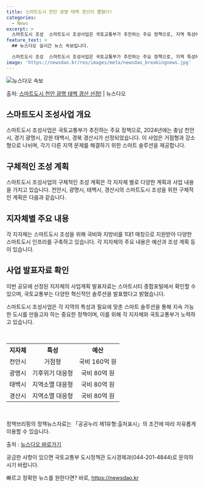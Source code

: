```yaml
---
title: 스마트도시 천안 광명 태백 경산이 뽑혔다!
categories:
  - News
excerpt: >
  스마트도시 조성  스마트도시 조성사업은 국토교통부가 추진하는 주요 정책으로, 지역 특성에 맞는 스마트서비스를…
feature_text: >
  ## 뉴스다오 실시간 뉴스 속보입니다.

  스마트도시 조성  스마트도시 조성사업은 국토교통부가 추진하는 주요 정책으로, 지역 특성에 맞는 스마트서비스를…
image: 'https://newsdao.kr/res/images/meta/newsdao_breakingnews.jpg'
---
```


![뉴스다오 속보](https://newsdao.kr/res/images/meta/newsdao_breakingnews.jpg)

<p>출처: <a href="https://newsdao.kr/4374" rel="dofollow">스마트도시 천안 광명 태백 경산 선정!</a> | 뉴스다오</p>

<h2 data-ke-size="size26">스마트도시 조성사업 개요</h2>
스마트도시 조성사업은 국토교통부가 추진하는 주요 정책으로, 2024년에는 충남 천안시, 경기 광명시, 강원 태백시, 경북 경산시가 선정되었습니다. 이 사업은 거점형과 강소형으로 나뉘며, 각기 다른 지역 문제를 해결하기 위한 스마트 솔루션을 제공합니다.

<h2 data-ke-size="size26">구체적인 조성 계획</h2>
스마트도시 조성사업의 구체적인 조성 계획은 각 지자체 별로 다양한 계획과 사업 내용을 가지고 있습니다. 천안시, 광명시, 태백시, 경산시의 스마트도시 조성을 위한 구체적인 계획은 다음과 같습니다.

<h2 data-ke-size="size26">지자체별 주요 내용</h2>
각 지자체는 스마트도시 조성을 위해 국비와 지방비를 1대1 매칭으로 지원받아 다양한 스마트도시 인프라를 구축하고 있습니다. 각 지자체의 주요 내용은 예산과 조성 계획 등이 있습니다.

<h2 data-ke-size="size26">사업 발표자료 확인</h2>
이번 공모에 선정된 지자체의 사업계획 발표자료는 스마트시티 종합포털에서 확인할 수 있으며, 국토교통부는 다양한 혁신적인 솔루션을 발표했다고 밝혔습니다.

스마트도시 조성사업은 각 지역의 특성과 필요에 맞춘 스마트 솔루션을 통해 지속 가능한 도시를 만들고자 하는 중요한 정책이며, 이를 위해 각 지자체와 국토교통부가 노력하고 있습니다.

<p data-ke-size="size16">&nbsp;</p>

<table>
	<tr>
		<th>지자체</th>
		<th>특성</th>
		<th>예산</th>
	</tr>
	<tr>
		<td style="text-align: center;">천안시</td>
		<td style="text-align: center;">거점형</td>
		<td style="text-align: center;">국비 160억 원</td>
	</tr>
	<tr>
		<td style="text-align: center;">광명시</td>
		<td style="text-align: center;">기후위기 대응형</td>
		<td style="text-align: center;">국비 80억 원</td>
	</tr>
	<tr>
		<td style="text-align: center;">태백시</td>
		<td style="text-align: center;">지역소멸 대응형</td>
		<td style="text-align: center;">국비 80억 원</td>
	</tr>
	<tr>
		<td style="text-align: center;">경산시</td>
		<td style="text-align: center;">지역소멸 대응형</td>
		<td style="text-align: center;">국비 80억 원</td>
	</tr>
</table>

<p data-ke-size="size16">&nbsp;</p>

정책브리핑의 정책뉴스자료는 「공공누리 제1유형:출처표시」의 조건에 따라 자유롭게 이용할 수 있습니다.

출처 : [뉴스다오 바로가기](https://newsdao.kr/4374)

궁금한 사항이 있으면 국토교통부 도시정책관 도시경제과(044-201-4844)로 문의하시기 바랍니다. 

빠르고 정확한 뉴스를 원한다면? 바로, <a href="https://newsdao.kr" rel="dofollow">https://newsdao.kr</a>


